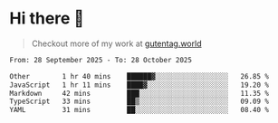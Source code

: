 # Hi there 👋

> Checkout more of my work at [gutentag.world](https://www.gutentag.world)

<!--
**samgutentag/samgutentag** is a ✨ _special_ ✨ repository because its `README.md` (this file) appears on your GitHub profile.

Here are some ideas to get you started:

- 🔭 I’m currently working on ...
- 🌱 I’m currently learning ...
- 👯 I’m looking to collaborate on ...
- 🤔 I’m looking for help with ...
- 💬 Ask me about ...
- 📫 How to reach me: ...
- 😄 Pronouns: ...
- ⚡ Fun fact: ...
-->

<!-- https://github.com/marketplace/actions/profile-readme-development-stats -->
<!--START_SECTION:waka-->

```txt
From: 28 September 2025 - To: 28 October 2025

Other        1 hr 40 mins    ██████▓░░░░░░░░░░░░░░░░░░   26.85 %
JavaScript   1 hr 11 mins    ████▓░░░░░░░░░░░░░░░░░░░░   19.20 %
Markdown     42 mins         ███░░░░░░░░░░░░░░░░░░░░░░   11.35 %
TypeScript   33 mins         ██▒░░░░░░░░░░░░░░░░░░░░░░   09.09 %
YAML         31 mins         ██░░░░░░░░░░░░░░░░░░░░░░░   08.40 %
```

<!--END_SECTION:waka-->
